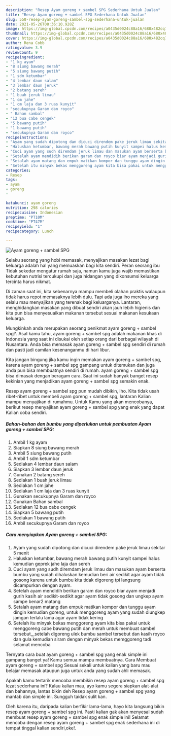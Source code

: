 ```yaml
---
description: "Resep Ayam goreng + sambel SPG Sederhana Untuk Jualan"
title: "Resep Ayam goreng + sambel SPG Sederhana Untuk Jualan"
slug: 550-resep-ayam-goreng-sambel-spg-sederhana-untuk-jualan
date: 2021-05-26T08:36:10.928Z
image: https://img-global.cpcdn.com/recipes/a0435d0024c88a16/680x482cq70/ayam-goreng-sambel-spg-foto-resep-utama.jpg
thumbnail: https://img-global.cpcdn.com/recipes/a0435d0024c88a16/680x482cq70/ayam-goreng-sambel-spg-foto-resep-utama.jpg
cover: https://img-global.cpcdn.com/recipes/a0435d0024c88a16/680x482cq70/ayam-goreng-sambel-spg-foto-resep-utama.jpg
author: Rena Cobb
ratingvalue: 3.9
reviewcount: 9
recipeingredient:
- "1 kg ayam"
- "8 siung bawang merah"
- "5 siung bawang putih"
- "1 sdm ketumbar"
- "4 lembar daun salam"
- "3 lembar daun jeruk"
- "2 batang sereh"
- "1 buah jeruk limau"
- "1 cm jahe"
- "1 cm laja dan 3 ruas kunyit"
- "secukupnya Garam dan royco"
- " Bahan sambal"
- "12 bua cabe cengek"
- "5 bawang putih"
- "1 bawang putih"
- "secukupnya Garam dan royco"
recipeinstructions:
- "Ayam yang sudah dipotong dan dicuci direndem pake jeruk limau sekitar 5 menit"
- "Haluskan ketumbar, bawang merah bawang putih kunyit sampei halus kemudian geprek jahe laja dan sereh"
- "Cuci ayam yang sudh diremdam jeruk limau dan masukan ayam berserta bumbu yang sudah dihaluskan kemudian beri air sedikit agar ayam tidak gosong karena untuk bumbu kita tidak digoreng tpi langsung dicampurkan dengan ayam."
- "Setelah ayam mendidih berikan garam dan royco biar ayam menjadi gurih kasih air sedikit-sedikit agar ayam tidak gosong dan ungkep ayam sampe benar2 matang"
- "Setalah ayam matang dan empuk matikan kompor dan tunggu ayam dingin kemudian goreng, untuk menggoreng ayam yang sudah diungkep jamgan terlalu lama agar ayam tidak kering"
- "Setelah itu minyak bekas menggoreng ayam kita bisa pakai untuk menggoreng cabe bawang putih dan merah untuk membuat sambel tersebut,,,setelah digoreng ulek bumbu sambel tersebut dan kasih royco dan gula kemudian siram dengan minyak bekas memggoreng tadi selamat mencoba"
categories:
- Resep
tags:
- ayam
- goreng
- 

katakunci: ayam goreng  
nutrition: 298 calories
recipecuisine: Indonesian
preptime: "PT10M"
cooktime: "PT47M"
recipeyield: "1"
recipecategory: Lunch

---
```



![Ayam goreng + sambel SPG](https://img-global.cpcdn.com/recipes/a0435d0024c88a16/680x482cq70/ayam-goreng-sambel-spg-foto-resep-utama.jpg)

Selaku seorang yang hobi memasak, menyajikan masakan lezat bagi keluarga adalah hal yang memuaskan bagi kita sendiri. Peran seorang ibu Tidak sekedar mengatur rumah saja, namun kamu juga wajib memastikan kebutuhan nutrisi tercukupi dan juga hidangan yang dikonsumsi keluarga tercinta harus nikmat.

Di zaman  saat ini, kita sebenarnya mampu membeli olahan praktis walaupun tidak harus repot memasaknya lebih dulu. Tapi ada juga lho mereka yang selalu mau menyajikan yang terenak bagi keluarganya. Lantaran, menghidangkan masakan yang dibuat sendiri akan jauh lebih higienis dan kita pun bisa menyesuaikan makanan tersebut sesuai makanan kesukaan keluarga. 



Mungkinkah anda merupakan seorang penikmat ayam goreng + sambel spg?. Asal kamu tahu, ayam goreng + sambel spg adalah makanan khas di Indonesia yang saat ini disukai oleh setiap orang dari berbagai wilayah di Nusantara. Anda bisa memasak ayam goreng + sambel spg sendiri di rumah dan pasti jadi camilan kesenanganmu di hari libur.

Kita jangan bingung jika kamu ingin memakan ayam goreng + sambel spg, karena ayam goreng + sambel spg gampang untuk ditemukan dan juga anda pun bisa membuatnya sendiri di rumah. ayam goreng + sambel spg bisa dimasak dengan beragam cara. Saat ini sudah banyak banget resep kekinian yang menjadikan ayam goreng + sambel spg semakin enak.

Resep ayam goreng + sambel spg pun mudah dibikin, lho. Kita tidak usah ribet-ribet untuk membeli ayam goreng + sambel spg, lantaran Kalian mampu menyajikan di rumahmu. Untuk Kamu yang akan mencobanya, berikut resep menyajikan ayam goreng + sambel spg yang enak yang dapat Kalian coba sendiri.

<!--inarticleads1-->

##### Bahan-bahan dan bumbu yang diperlukan untuk pembuatan Ayam goreng + sambel SPG:

1. Ambil 1 kg ayam
1. Siapkan 8 siung bawang merah
1. Ambil 5 siung bawang putih
1. Ambil 1 sdm ketumbar
1. Sediakan 4 lembar daun salam
1. Siapkan 3 lembar daun jeruk
1. Gunakan 2 batang sereh
1. Sediakan 1 buah jeruk limau
1. Sediakan 1 cm jahe
1. Sediakan 1 cm laja dan 3 ruas kunyit
1. Gunakan secukupnya Garam dan royco
1. Gunakan  Bahan sambal
1. Sediakan 12 bua cabe cengek
1. Siapkan 5 bawang putih
1. Sediakan 1 bawang putih
1. Ambil secukupnya Garam dan royco




<!--inarticleads2-->

##### Cara menyiapkan Ayam goreng + sambel SPG:

1. Ayam yang sudah dipotong dan dicuci direndem pake jeruk limau sekitar 5 menit
1. Haluskan ketumbar, bawang merah bawang putih kunyit sampei halus kemudian geprek jahe laja dan sereh
1. Cuci ayam yang sudh diremdam jeruk limau dan masukan ayam berserta bumbu yang sudah dihaluskan kemudian beri air sedikit agar ayam tidak gosong karena untuk bumbu kita tidak digoreng tpi langsung dicampurkan dengan ayam.
1. Setelah ayam mendidih berikan garam dan royco biar ayam menjadi gurih kasih air sedikit-sedikit agar ayam tidak gosong dan ungkep ayam sampe benar2 matang
1. Setalah ayam matang dan empuk matikan kompor dan tunggu ayam dingin kemudian goreng, untuk menggoreng ayam yang sudah diungkep jamgan terlalu lama agar ayam tidak kering
1. Setelah itu minyak bekas menggoreng ayam kita bisa pakai untuk menggoreng cabe bawang putih dan merah untuk membuat sambel tersebut,,,setelah digoreng ulek bumbu sambel tersebut dan kasih royco dan gula kemudian siram dengan minyak bekas memggoreng tadi selamat mencoba




Ternyata cara buat ayam goreng + sambel spg yang enak simple ini gampang banget ya! Kamu semua mampu membuatnya. Cara Membuat ayam goreng + sambel spg Sesuai sekali untuk kalian yang baru mau belajar memasak ataupun juga untuk anda yang sudah ahli memasak.

Apakah kamu tertarik mencoba membikin resep ayam goreng + sambel spg lezat sederhana ini? Kalau kalian mau, ayo kamu segera siapkan alat-alat dan bahannya, lantas bikin deh Resep ayam goreng + sambel spg yang mantab dan simple ini. Sungguh taidak sulit kan. 

Oleh karena itu, daripada kalian berfikir lama-lama, hayo kita langsung bikin resep ayam goreng + sambel spg ini. Pasti kalian gak akan menyesal sudah membuat resep ayam goreng + sambel spg enak simple ini! Selamat mencoba dengan resep ayam goreng + sambel spg enak sederhana ini di tempat tinggal kalian sendiri,oke!.

